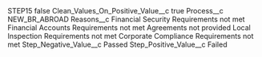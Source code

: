 <?xml version="1.0" encoding="UTF-8"?>
<CustomMetadata xmlns="http://soap.sforce.com/2006/04/metadata" xmlns:xsi="http://www.w3.org/2001/XMLSchema-instance" xmlns:xsd="http://www.w3.org/2001/XMLSchema">
    <label>STEP15</label>
    <protected>false</protected>
    <values>
        <field>Clean_Values_On_Positive_Value__c</field>
        <value xsi:type="xsd:boolean">true</value>
    </values>
    <values>
        <field>Process__c</field>
        <value xsi:type="xsd:string">NEW_BR_ABROAD</value>
    </values>
    <values>
        <field>Reasons__c</field>
        <value xsi:type="xsd:string">Financial Security Requirements not met
Financial Accounts Requirements not met
Agreements not provided
Local Inspection Requirements not met
Corporate Compliance Requirements not met</value>
    </values>
    <values>
        <field>Step_Negative_Value__c</field>
        <value xsi:type="xsd:string">Passed</value>
    </values>
    <values>
        <field>Step_Positive_Value__c</field>
        <value xsi:type="xsd:string">Failed</value>
    </values>
</CustomMetadata>
